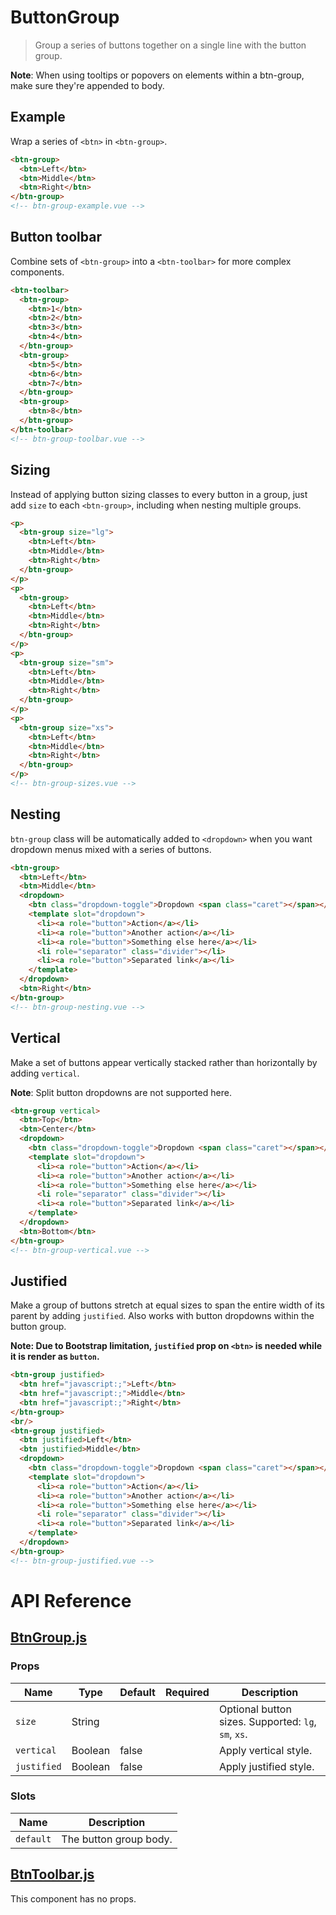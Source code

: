 # ButtonGroup

> Group a series of buttons together on a single line with the button group.

**Note**: When using tooltips or popovers on elements within a btn-group, make sure they're appended to body.

## Example

Wrap a series of `<btn>` in `<btn-group>`.

```html
<btn-group>
  <btn>Left</btn>
  <btn>Middle</btn>
  <btn>Right</btn>
</btn-group>
<!-- btn-group-example.vue -->
```

## Button toolbar

Combine sets of `<btn-group>` into a `<btn-toolbar>` for more complex components.

```html
<btn-toolbar>
  <btn-group>
    <btn>1</btn>
    <btn>2</btn>
    <btn>3</btn>
    <btn>4</btn>
  </btn-group>
  <btn-group>
    <btn>5</btn>
    <btn>6</btn>
    <btn>7</btn>
  </btn-group>
  <btn-group>
    <btn>8</btn>
  </btn-group>
</btn-toolbar>
<!-- btn-group-toolbar.vue -->
```

## Sizing

Instead of applying button sizing classes to every button in a group, just add `size` to each `<btn-group>`, including when nesting multiple groups.

```html
<p>
  <btn-group size="lg">
    <btn>Left</btn>
    <btn>Middle</btn>
    <btn>Right</btn>
  </btn-group>
</p>
<p>
  <btn-group>
    <btn>Left</btn>
    <btn>Middle</btn>
    <btn>Right</btn>
  </btn-group>
</p>
<p>
  <btn-group size="sm">
    <btn>Left</btn>
    <btn>Middle</btn>
    <btn>Right</btn>
  </btn-group>
</p>
<p>
  <btn-group size="xs">
    <btn>Left</btn>
    <btn>Middle</btn>
    <btn>Right</btn>
  </btn-group>
</p>
<!-- btn-group-sizes.vue -->
```

## Nesting

`btn-group` class will be automatically added to `<dropdown>` when you want dropdown menus mixed with a series of buttons.

```html
<btn-group>
  <btn>Left</btn>
  <btn>Middle</btn>
  <dropdown>
    <btn class="dropdown-toggle">Dropdown <span class="caret"></span></btn>
    <template slot="dropdown">
      <li><a role="button">Action</a></li>
      <li><a role="button">Another action</a></li>
      <li><a role="button">Something else here</a></li>
      <li role="separator" class="divider"></li>
      <li><a role="button">Separated link</a></li>
    </template>
  </dropdown>
  <btn>Right</btn>
</btn-group>
<!-- btn-group-nesting.vue -->
```

## Vertical

Make a set of buttons appear vertically stacked rather than horizontally by adding `vertical`. 

**Note**: Split button dropdowns are not supported here.

```html
<btn-group vertical>
  <btn>Top</btn>
  <btn>Center</btn>
  <dropdown>
    <btn class="dropdown-toggle">Dropdown <span class="caret"></span></btn>
    <template slot="dropdown">
      <li><a role="button">Action</a></li>
      <li><a role="button">Another action</a></li>
      <li><a role="button">Something else here</a></li>
      <li role="separator" class="divider"></li>
      <li><a role="button">Separated link</a></li>
    </template>
  </dropdown>
  <btn>Bottom</btn>
</btn-group>
<!-- btn-group-vertical.vue -->
```

## Justified

Make a group of buttons stretch at equal sizes to span the entire width of its parent by adding `justified`. Also works with button dropdowns within the button group.

**Note: Due to Bootstrap limitation, `justified` prop on `<btn>` is needed while it is render as `button`.**

```html
<btn-group justified>
  <btn href="javascript:;">Left</btn>
  <btn href="javascript:;">Middle</btn>
  <btn href="javascript:;">Right</btn>
</btn-group>
<br/>
<btn-group justified>
  <btn justified>Left</btn>
  <btn justified>Middle</btn>
  <dropdown>
    <btn class="dropdown-toggle">Dropdown <span class="caret"></span></btn>
    <template slot="dropdown">
      <li><a role="button">Action</a></li>
      <li><a role="button">Another action</a></li>
      <li><a role="button">Something else here</a></li>
      <li role="separator" class="divider"></li>
      <li><a role="button">Separated link</a></li>
    </template>
  </dropdown>
</btn-group>
<!-- btn-group-justified.vue -->
```

# API Reference

## [BtnGroup.js](https://github.com/wxsms/uiv/blob/release/src/components/button/BtnGroup.js)

### Props

Name             | Type       | Default  | Required | Description
---------------- | ---------- | -------- | -------- | -----------------------
`size`           | String     |          |          | Optional button sizes. Supported: `lg`, `sm`, `xs`.
`vertical`       | Boolean    | false    |          | Apply vertical style.
`justified`      | Boolean    | false    |          | Apply justified style.

### Slots

Name      | Description
--------- | -----------------------
`default` | The button group body.

## [BtnToolbar.js](https://github.com/wxsms/uiv/blob/release/src/components/button/BtnToolbar.js)

This component has no props.
